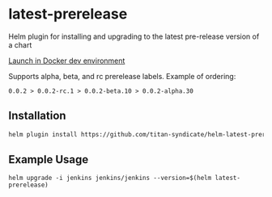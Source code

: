 # latest-prerelease
Helm plugin for installing and upgrading to the latest pre-release version of a chart

[Launch in Docker dev environment](https://open.docker.com/dashboard/dev-envs?url=https://github.com/titan-syndicate/helm-latest-prerelease)

Supports alpha, beta, and rc prerelease labels. Example of ordering:

`0.0.2 > 0.0.2-rc.1 > 0.0.2-beta.10 > 0.0.2-alpha.30`

## Installation

```bash
helm plugin install https://github.com/titan-syndicate/helm-latest-prerelease
```

## Example Usage

```
helm upgrade -i jenkins jenkins/jenkins --version=$(helm latest-prerelease)

```